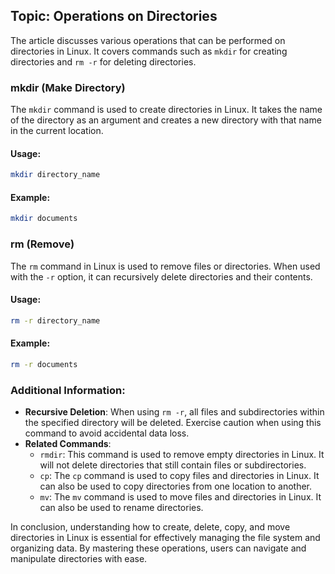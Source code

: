 ## Topic: Operations on Directories

The article discusses various operations that can be performed on directories in Linux. It covers commands such as `mkdir` for creating directories and `rm -r` for deleting directories.

### mkdir (Make Directory)
The `mkdir` command is used to create directories in Linux. It takes the name of the directory as an argument and creates a new directory with that name in the current location.

#### Usage:
```bash
mkdir directory_name
```

#### Example:
```bash
mkdir documents
```

### rm (Remove)
The `rm` command in Linux is used to remove files or directories. When used with the `-r` option, it can recursively delete directories and their contents.

#### Usage:
```bash
rm -r directory_name
```

#### Example:
```bash
rm -r documents
```

### Additional Information:
- **Recursive Deletion**: When using `rm -r`, all files and subdirectories within the specified directory will be deleted. Exercise caution when using this command to avoid accidental data loss.
- **Related Commands**:
  - `rmdir`: This command is used to remove empty directories in Linux. It will not delete directories that still contain files or subdirectories.
  - `cp`: The `cp` command is used to copy files and directories in Linux. It can also be used to copy directories from one location to another.
  - `mv`: The `mv` command is used to move files and directories in Linux. It can also be used to rename directories.

In conclusion, understanding how to create, delete, copy, and move directories in Linux is essential for effectively managing the file system and organizing data. By mastering these operations, users can navigate and manipulate directories with ease.